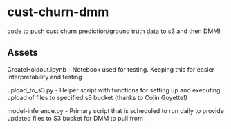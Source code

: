 # cust-churn-dmm
code to push cust churn prediction/ground truth data to s3 and then DMM!

## Assets

CreateHoldout.ipynb - Notebook used for testing. Keeping this for easier interpretability and testing

upload_to_s3.py - Helper script with functions for setting up and executing upload of files to specified s3 bucket (thanks to Colin Goyette!)

model-inference.py - Primary script that is scheduled to run daily to provide updated files to S3 bucket for DMM to pull from



